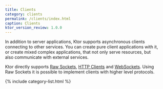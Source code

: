 ```yaml
---
title: Clients
category: clients
permalink: /clients/index.html
caption: Clients
ktor_version_review: 1.0.0
---
```


In addition to server applications, Ktor supports asynchronous clients
connecting to other services. You can create pure client applications with it,
or create mixed complex applications, that not only serve resources, but also communicate
with external services.

Ktor directly supports [Raw Sockets](/clients/raw-sockets.html), [HTTP Clients](/clients/http-client.html) and [WebSockets](/clients/websockets.html).
Using Raw Sockets it is possible to implement clients with higher level protocols.

{% include category-list.html %}
